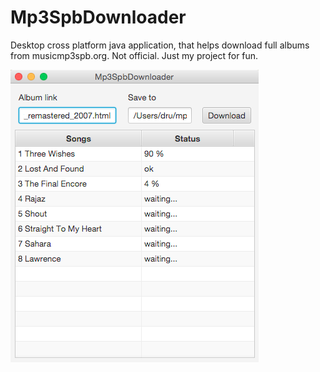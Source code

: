 # Mp3SpbDownloader
Desktop cross platform java application, that helps download full albums from musicmp3spb.org. Not official. Just my project for fun.

![Logo](screenshots/screen_osx.png)
